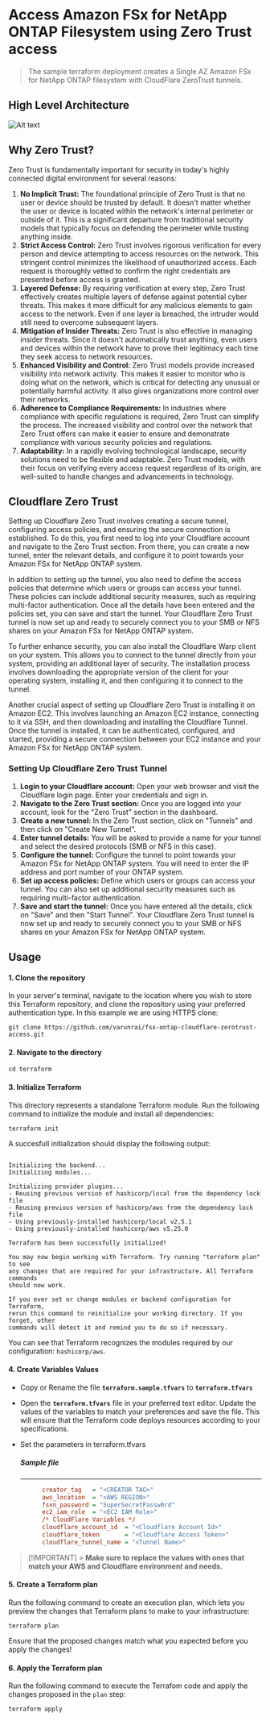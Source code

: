 # Access Amazon FSx for NetApp ONTAP Filesystem using Zero Trust access

> The sample terraform deployment creates a Single AZ Amazon FSx for NetApp ONTAP filesystem with CloudFlare ZeroTrust tunnels.

## High Level Architecture

![Alt text](./images/FSxONTAP-Cloudflare-ZeroTrust.svg)

## Why Zero Trust?

Zero Trust is fundamentally important for security in today's highly connected digital environment for several reasons:

1. **No Implicit Trust:** The foundational principle of Zero Trust is that no user or device should be trusted by default. It doesn't matter whether the user or device is located within the network's internal perimeter or outside of it. This is a significant departure from traditional security models that typically focus on defending the perimeter while trusting anything inside.
2. **Strict Access Control:** Zero Trust involves rigorous verification for every person and device attempting to access resources on the network. This stringent control minimizes the likelihood of unauthorized access. Each request is thoroughly vetted to confirm the right credentials are presented before access is granted.
3. **Layered Defense:** By requiring verification at every step, Zero Trust effectively creates multiple layers of defense against potential cyber threats. This makes it more difficult for any malicious elements to gain access to the network. Even if one layer is breached, the intruder would still need to overcome subsequent layers.
4. **Mitigation of Insider Threats:** Zero Trust is also effective in managing insider threats. Since it doesn't automatically trust anything, even users and devices within the network have to prove their legitimacy each time they seek access to network resources.
5. **Enhanced Visibility and Control:** Zero Trust models provide increased visibility into network activity. This makes it easier to monitor who is doing what on the network, which is critical for detecting any unusual or potentially harmful activity. It also gives organizations more control over their networks.
6. **Adherence to Compliance Requirements:** In industries where compliance with specific regulations is required, Zero Trust can simplify the process. The increased visibility and control over the network that Zero Trust offers can make it easier to ensure and demonstrate compliance with various security policies and regulations.
7. **Adaptability:** In a rapidly evolving technological landscape, security solutions need to be flexible and adaptable. Zero Trust models, with their focus on verifying every access request regardless of its origin, are well-suited to handle changes and advancements in technology.

## Cloudflare Zero Trust

Setting up Cloudflare Zero Trust involves creating a secure tunnel, configuring access policies, and ensuring the secure connection is established. To do this, you first need to log into your Cloudflare account and navigate to the Zero Trust section. From there, you can create a new tunnel, enter the relevant details, and configure it to point towards your Amazon FSx for NetApp ONTAP system.

In addition to setting up the tunnel, you also need to define the access policies that determine which users or groups can access your tunnel. These policies can include additional security measures, such as requiring multi-factor authentication. Once all the details have been entered and the policies set, you can save and start the tunnel. Your Cloudflare Zero Trust tunnel is now set up and ready to securely connect you to your SMB or NFS shares on your Amazon FSx for NetApp ONTAP system.

To further enhance security, you can also install the Cloudflare Warp client on your system. This allows you to connect to the tunnel directly from your system, providing an additional layer of security. The installation process involves downloading the appropriate version of the client for your operating system, installing it, and then configuring it to connect to the tunnel.

Another crucial aspect of setting up Cloudflare Zero Trust is installing it on Amazon EC2. This involves launching an Amazon EC2 instance, connecting to it via SSH, and then downloading and installing the Cloudflare Tunnel. Once the tunnel is installed, it can be authenticated, configured, and started, providing a secure connection between your EC2 instance and your Amazon FSx for NetApp ONTAP system.

### Setting Up Cloudflare Zero Trust Tunnel

1. **Login to your Cloudflare account:** Open your web browser and visit the Cloudflare login page. Enter your credentials and sign in.
2. **Navigate to the Zero Trust section:** Once you are logged into your account, look for the "Zero Trust" section in the dashboard.
3. **Create a new tunnel:** In the Zero Trust section, click on "Tunnels" and then click on "Create New Tunnel".
4. **Enter tunnel details:** You will be asked to provide a name for your tunnel and select the desired protocols (SMB or NFS in this case).
5. **Configure the tunnel:** Configure the tunnel to point towards your Amazon FSx for NetApp ONTAP system. You will need to enter the IP address and port number of your ONTAP system.
6. **Set up access policies:** Define which users or groups can access your tunnel. You can also set up additional security measures such as requiring multi-factor authentication.
7. **Save and start the tunnel:** Once you have entered all the details, click on "Save" and then "Start Tunnel". Your Cloudflare Zero Trust tunnel is now set up and ready to securely connect you to your SMB or NFS shares on your Amazon FSx for NetApp ONTAP system.

## Usage

#### 1. Clone the repository

In your server's terminal, navigate to the location where you wish to store this Terraform repository, and clone the repository using your preferred authentication type. In this example we are using HTTPS clone:

```shell
git clone https://github.com/varunrai/fsx-ontap-cloudflare-zerotrust-access.git
```

#### 2. Navigate to the directory

```shell
cd terraform
```

#### 3. Initialize Terraform

This directory represents a standalone Terraform module. Run the following command to initialize the module and install all dependencies:

```shell
terraform init
```

A succesfull initialization should display the following output:

```shell

Initializing the backend...
Initializing modules...

Initializing provider plugins...
- Reusing previous version of hashicorp/local from the dependency lock file
- Reusing previous version of hashicorp/aws from the dependency lock file
- Using previously-installed hashicorp/local v2.5.1
- Using previously-installed hashicorp/aws v5.25.0

Terraform has been successfully initialized!

You may now begin working with Terraform. Try running "terraform plan" to see
any changes that are required for your infrastructure. All Terraform commands
should now work.

If you ever set or change modules or backend configuration for Terraform,
rerun this command to reinitialize your working directory. If you forget, other
commands will detect it and remind you to do so if necessary.

```

You can see that Terraform recognizes the modules required by our configuration: `hashicorp/aws`.

#### 4. Create Variables Values

- Copy or Rename the file **`terraform.sample.tfvars`** to **`terraform.tfvars`**

- Open the **`terraform.tfvars`** file in your preferred text editor. Update the values of the variables to match your preferences and save the file. This will ensure that the Terraform code deploys resources according to your specifications.

- Set the parameters in terraform.tfvars

  ##### Sample file

  ***

  ```ini
        creator_tag   = "<CREATOR TAG>"
        aws_location  = "<AWS REGION>"
        fsxn_password = "SuperSecretPassw0rd"
        ec2_iam_role  = "<EC2 IAM Role>"
        /* CloudFlare Variables */
        cloudflare_account_id  = "<Cloudflare Account Id>"
        cloudflare_token       = "<Cloudflare Access Token>"
        cloudflare_tunnel_name = "<Tunnel Name>"
  ```

> [!IMPORTANT] > **Make sure to replace the values with ones that match your AWS and Cloudflare environment and needs.**

#### 5. Create a Terraform plan

Run the following command to create an execution plan, which lets you preview the changes that Terraform plans to make to your infrastructure:

```shell
terraform plan
```

Ensure that the proposed changes match what you expected before you apply the changes!

#### 6. Apply the Terraform plan

Run the following command to execute the Terrafom code and apply the changes proposed in the `plan` step:

```shell
terraform apply
```
